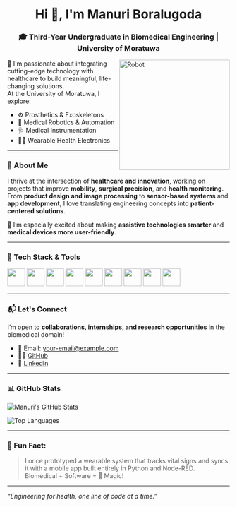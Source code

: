 <h1 align="center">Hi 👋, I'm Manuri Boralugoda</h1>
<h3 align="center">🎓 Third-Year Undergraduate in Biomedical Engineering | University of Moratuwa</h3>

<img align="right" alt="Robot" src="https://raw.githubusercontent.com/YourUsername/YourRepo/main/robot-bio.png" width="250"/>

🧬 I'm passionate about integrating cutting-edge technology with healthcare to build meaningful, life-changing solutions.  
At the University of Moratuwa, I explore:

- ⚙️ Prosthetics & Exoskeletons  
- 🤖 Medical Robotics & Automation  
- 🩺 Medical Instrumentation  
- 🧘‍♂️ Wearable Health Electronics  

---

### 🧠 About Me

I thrive at the intersection of **healthcare and innovation**, working on projects that improve **mobility**, **surgical precision**, and **health monitoring**.  
From **product design and image processing** to **sensor-based systems** and **app development**, I love translating engineering concepts into **patient-centered solutions**.

🔬 I’m especially excited about making **assistive technologies smarter** and **medical devices more user-friendly**.

---

### 🧰 Tech Stack & Tools

<p align="left">
  <img src="https://cdn.jsdelivr.net/gh/devicons/devicon/icons/python/python-original.svg" height="40"/>
  <img src="https://cdn.jsdelivr.net/gh/devicons/devicon/icons/cplusplus/cplusplus-original.svg" height="40"/>
  <img src="https://cdn.jsdelivr.net/gh/devicons/devicon/icons/arduino/arduino-original.svg" height="40"/>
  <img src="https://cdn.jsdelivr.net/gh/devicons/devicon/icons/raspberrypi/raspberrypi-line.svg" height="40"/>
  <img src="https://cdn.jsdelivr.net/gh/devicons/devicon/icons/vscode/vscode-original.svg" height="40"/>
  <img src="https://cdn.jsdelivr.net/gh/devicons/devicon/icons/nodejs/nodejs-original.svg" height="40"/>
  <img src="https://cdn.jsdelivr.net/gh/devicons/devicon/icons/html5/html5-original.svg" height="40"/>
  <img src="https://cdn.jsdelivr.net/gh/devicons/devicon/icons/css3/css3-original.svg" height="40"/>
  <img src="https://cdn.jsdelivr.net/gh/devicons/devicon/icons/javascript/javascript-original.svg" height="40"/>
</p>

---

### 📬 Let's Connect

I’m open to **collaborations, internships, and research opportunities** in the biomedical domain!

- 📧 Email: [your-email@example.com](mailto:your-email@example.com)  
- 🧑‍💻 [GitHub](https://github.com/YourUsername)  
- 💼 [LinkedIn](https://www.linkedin.com/in/your-profile/)

---

### 📊 GitHub Stats

![Manuri's GitHub Stats](https://github-readme-stats.vercel.app/api?username=YourUsername&show_icons=true&theme=radical)

![Top Languages](https://github-readme-stats.vercel.app/api/top-langs/?username=YourUsername&layout=compact&theme=radical)

---

### 🧪 Fun Fact:

> I once prototyped a wearable system that tracks vital signs and syncs it with a mobile app built entirely in Python and Node-RED.  
> Biomedical + Software = 🚀 Magic!

---

*“Engineering for health, one line of code at a time.”*
